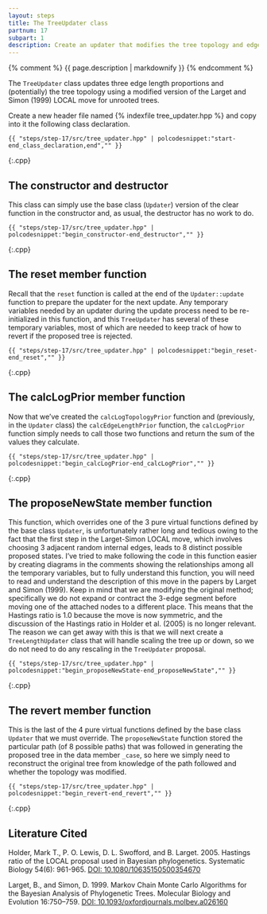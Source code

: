 ```yaml
---
layout: steps
title: The TreeUpdater class
partnum: 17
subpart: 1
description: Create an updater that modifies the tree topology and edge lengths. 
---
```

{% comment %}
{{ page.description | markdownify }}
{% endcomment %}

The `TreeUpdater` class updates three edge length proportions and (potentially) the tree topology using a modified version of the Larget and Simon (1999) LOCAL move for unrooted trees.

Create a new header file named {% indexfile tree_updater.hpp %} and copy into it the following class declaration.
~~~~~~
{{ "steps/step-17/src/tree_updater.hpp" | polcodesnippet:"start-end_class_declaration,end","" }}
~~~~~~
{:.cpp}

## The constructor and destructor

This class can simply use the base class (`Updater`) version of the clear function in the constructor and, as usual, the destructor has no work to do.
~~~~~~
{{ "steps/step-17/src/tree_updater.hpp" | polcodesnippet:"begin_constructor-end_destructor","" }}
~~~~~~
{:.cpp}

## The reset member function

Recall that the `reset` function is called at the end of the `Updater::update` function to prepare the updater for the next update. Any temporary variables needed by an updater during the update process need to be re-initialized in this function, and this `TreeUpdater` has several of these temporary variables, most of which are needed to keep track of how to revert if the proposed tree is rejected.
~~~~~~
{{ "steps/step-17/src/tree_updater.hpp" | polcodesnippet:"begin_reset-end_reset","" }}
~~~~~~
{:.cpp}

## The calcLogPrior member function

Now that we’ve created the `calcLogTopologyPrior` function and (previously, in the `Updater` class) the `calcEdgeLengthPrior` function, the `calcLogPrior` function simply needs to call those two functions and return the sum of the values they calculate.
~~~~~~
{{ "steps/step-17/src/tree_updater.hpp" | polcodesnippet:"begin_calcLogPrior-end_calcLogPrior","" }}
~~~~~~
{:.cpp}

## The proposeNewState member function

This function, which overrides one of the 3 pure virtual functions defined by the base class `Updater`, is unfortunately rather long and tedious owing to the fact that the first step in the Larget-Simon LOCAL move, which involves choosing 3 adjacent random internal edges, leads to 8 distinct possible proposed states. I’ve tried to make following the code in this function easier by creating diagrams in the comments showing the relationships among all the temporary variables, but to fully understand this function, you will need to read and understand the description of this move in the papers by Larget and Simon (1999). Keep in mind that we are modifying the original method; specifically we do not expand or contract the 3-edge segment before moving one of the attached nodes to a different place. This means that the Hastings ratio is 1.0 because the move is now symmetric, and the discussion of the Hastings ratio in Holder et al. (2005) is no longer relevant. The reason we can get away with this is that we will next create a `TreeLengthUpdater` class that will handle scaling the tree up or down, so we do not need to do any rescaling in the `TreeUpdater` proposal.
~~~~~~
{{ "steps/step-17/src/tree_updater.hpp" | polcodesnippet:"begin_proposeNewState-end_proposeNewState","" }}
~~~~~~
{:.cpp}

## The revert member function

This is the last of the 4 pure virtual functions defined by the base class `Updater` that we must override. The `proposeNewState` function stored  the particular path (of 8 possible paths) that was followed in generating the proposed tree in the data member `_case`, so here we simply need to reconstruct the original tree from knowledge of the path followed and whether the topology was modified.
~~~~~~
{{ "steps/step-17/src/tree_updater.hpp" | polcodesnippet:"begin_revert-end_revert","" }}
~~~~~~
{:.cpp}

## Literature Cited

Holder, Mark T., P. O. Lewis, D. L. Swofford, and B. Larget. 2005. Hastings ratio of the LOCAL proposal used in Bayesian phylogenetics. Systematic Biology 54(6): 961-965. [DOI: 10.1080/10635150500354670](https://doi.org/10.1080/10635150500354670)

Larget, B., and Simon, D. 1999. Markov Chain Monte Carlo Algorithms for the Bayesian Analysis of Phylogenetic Trees. Molecular Biology and Evolution 16:750–759. [DOI: 10.1093/oxfordjournals.molbev.a026160](https://doi.org/10.1093/oxfordjournals.molbev.a026160)

